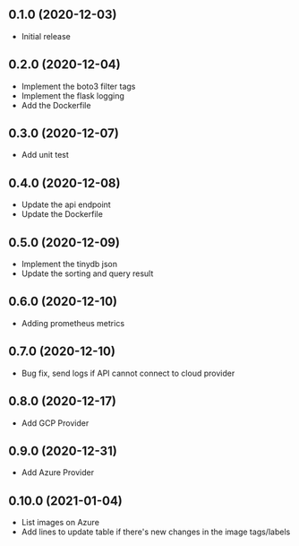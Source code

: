 0.1.0 (2020-12-03)
------------------
* Initial release

0.2.0 (2020-12-04)
------------------
* Implement the boto3 filter tags
* Implement the flask logging
* Add the Dockerfile

0.3.0 (2020-12-07)
------------------
* Add unit test

0.4.0 (2020-12-08)
------------------
* Update the api endpoint
* Update the Dockerfile

0.5.0 (2020-12-09)
------------------
* Implement the tinydb json
* Update the sorting and query result

0.6.0 (2020-12-10)
------------------
* Adding prometheus metrics

0.7.0 (2020-12-10)
------------------
* Bug fix, send logs if API cannot connect to cloud provider

0.8.0 (2020-12-17)
------------------
* Add GCP Provider

0.9.0 (2020-12-31)
------------------
* Add Azure Provider

0.10.0 (2021-01-04)
-------------------
* List images on Azure
* Add lines to update table if there's new changes in the image tags/labels